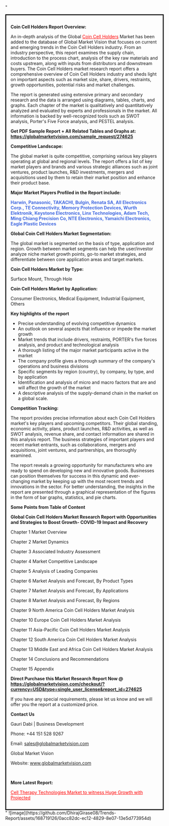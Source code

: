 "<div style='border: 3px solid black; padding: 1em;'>

<strong>Coin Cell Holders Report Overview:</strong>

An in-depth analysis of the Global <a style='color: #ff0000;' href='https://globalmarketvision.com/reports/global-coin-cell-holders-market/274625'>Coin Cell Holders</a> Market has been added to the database of Global Market Vision that focuses on current and emerging trends in the Coin Cell Holders industry. From an industry perspective, this report examines the supply chain, introduction to the process chart, analysis of the key raw materials and costs upstream, along with inputs from distributors and downstream buyers. The Coin Cell Holders market research report offers a comprehensive overview of Coin Cell Holders industry and sheds light on important aspects such as market size, share, drivers, restraints, growth opportunities, potential risks and market challenges.

The report is generated using extensive primary and secondary research and the data is arranged using diagrams, tables, charts, and graphs. Each chapter of the market is qualitatively and quantitatively analyzed and evaluated by experts and professionals in the market. All information is backed by well-recognized tools such as SWOT analysis, Porter's Five Force analysis, and PESTEL analysis.

<strong>Get PDF Sample Report + All Related Tables and Graphs at</strong><strong>:</strong><strong> <a style='color: #ff0000;' href='https://globalmarketvision.com/sample_request/274625?utm_source=linkedinPulse&utm_medium=SN&utm_campaign=SN'><strong>https://globalmarketvision.com/sample_request/274625</strong></a></strong>

<strong>Competitive Landscape:</strong>

The global market is quite competitive, comprising various key players operating at global and regional levels. The report offers a list of key market players and brands and various strategic alliances such as joint ventures, product launches, R&amp;D investments, mergers and acquisitions used by them to retain their market position and enhance their product base.

<strong>Major Market Players Profiled in the Report include:</strong>

<strong style='color: #4169e1;'>Harwin, Panasonic, TAKACHI, Bulgin, Renata SA, All Electronics Corp., TE Connectivity, Memory Protection Devices, Wurth Elektronik, Keystone Electronics, Linx Technologies, Adam Tech, Ming Chiang Precision Co, NTE Electronics, Yamaichi Electronics, Eagle Plastic Devices</strong>

<strong>Global Coin Cell Holders Market Segmentation:</strong>

The global market is segmented on the basis of type, application and region. Growth between market segments can help the user/investor analyze niche market growth points, go-to market strategies, and differentiate between core application areas and target markets.

<strong>Coin Cell Holders Market by Type</strong><strong>:</strong>

Surface Mount, Through Hole

<strong>Coin Cell Holders Market by</strong><strong> Application:</strong>

Consumer Electronics, Medical Equipment, Industrial Equipment, Others

<strong>Key highlights of the report</strong>
<ul>
  <li>Precise understanding of evolving competitive dynamics</li>
  <li>An outlook on several aspects that influence or impede the market growth</li>
  <li>Market trends that include drivers, restraints, PORTER's five forces analysis, and product and technological analysis</li>
  <li>A thorough listing of the major market participants active in the market</li>
  <li>The company profile gives a thorough summary of the company's operations and business divisions</li>
  <li>Specific segments by region (country), by company, by type, and by application</li>
  <li>Identification and analysis of micro and macro factors that are and will affect the growth of the market</li>
  <li>A descriptive analysis of the supply-demand chain in the market on a global scale.</li>
</ul>
<strong>Competition Tracking:</strong>

The report provides precise information about each Coin Cell Holders market's key players and upcoming competitors. Their global standing, economic activity, plans, product launches, R&amp;D activities, as well as SWOT analysis, revenue share, and contact information are shared in this analysis report. The business strategies of important players and recent market entrants, such as collaborations, mergers and acquisitions, joint ventures, and partnerships, are thoroughly examined.

The report reveals a growing opportunity for manufacturers who are ready to spend on developing new and innovative goods. Businesses can position themselves for success in this dynamic and ever-changing market by keeping up with the most recent trends and innovations in the sector. For better understanding, the insights in the report are presented through a graphical representation of the figures in the form of bar graphs, statistics, and pie charts.

<strong>Some Points from Table of Content</strong>

<strong>Global Coin Cell Holders Market Research Report with Opportunities and Strategies to Boost Growth- COVID-19 Impact and Recovery</strong>

Chapter 1 Market Overview

Chapter 2 Market Dynamics

Chapter 3 Associated Industry Assessment

Chapter 4 Market Competitive Landscape

Chapter 5 Analysis of Leading Companies

Chapter 6 Market Analysis and Forecast, By Product Types

Chapter 7 Market Analysis and Forecast, By Applications

Chapter 8 Market Analysis and Forecast, By Regions

Chapter 9 North America Coin Cell Holders Market Analysis

Chapter 10 Europe Coin Cell Holders Market Analysis

Chapter 11 Asia-Pacific Coin Cell Holders Market Analysis

Chapter 12 South America Coin Cell Holders Market Analysis

Chapter 13 Middle East and Africa Coin Cell Holders Market Analysis

Chapter 14 Conclusions and Recommendations

Chapter 15 Appendix

<strong>Direct Purchase this Market Research Report Now @ <a style='color: #ff0000;' href='https://globalmarketvision.com/checkout/?currency=USD&type=single_user_license&report_id=274625?utm_source=linkedinPulse&utm_medium=SN&utm_campaign=SN'><strong>https://globalmarketvision.com/checkout/?currency=USD&type=single_user_license&report_id=274625</strong></a></strong>

If you have any special requirements, please let us know and we will offer you the report at a customized price.
<p id='ember58' class='ember-view reader-content-blocks__paragraph'><strong>Contact Us</strong></p>
<p id='ember59' class='ember-view reader-content-blocks__paragraph'>Gauri Dabi | Business Development</p>
<p id='ember60' class='ember-view reader-content-blocks__paragraph'>Phone: +44 151 528 9267</p>
Email: <a href='mailto:sales@globalmarketvision.com'>sales@globalmarketvision.com</a>

Global Market Vision

Website: <a href='http://www.globalmarketvision.com/'>www.globalmarketvision.com</a>

&nbsp;

<strong>More Latest Report:</strong>

<a style='color: #ff0000;' href='https://medium.com/@rucharoy818/cell-therapy-technologies-market-to-witness-huge-growth-with-projected-422711938391'>Cell Therapy Technologies Market to witness Huge Growth with Projected</a>

</div>"
![image](https://github.com/DhirajGirase08/Trends-Report/assets/168719126/0acc82dc-ec12-4829-8e07-13e5d773954d)
